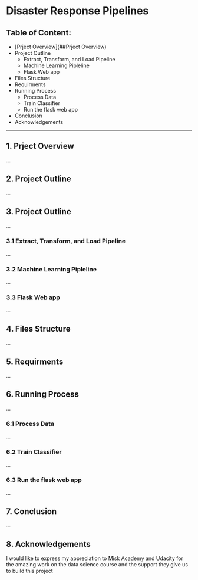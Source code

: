 # Disaster Response Pipelines

## Table of Content:
* [Prject Overview](##Prject Overview)
* Project Outline
  * Extract, Transform, and Load Pipeline 
  * Machine Learning Pipleline 
  * Flask Web app
* Files Structure
* Requirments
* Running Process
  * Process Data
  * Train Classifier 
  * Run the flask web app
* Conclusion
* Acknowledgements

***

## 1. Prject Overview
...

## 2. Project Outline
...

## 3. Project Outline
...
### 3.1 Extract, Transform, and Load Pipeline 
...
### 3.2 Machine Learning Pipleline 
...
### 3.3 Flask Web app
...

## 4. Files Structure
...

## 5. Requirments
...

## 6. Running Process
...

### 6.1 Process Data
...

### 6.2 Train Classifier 
...

### 6.3 Run the flask web app
...

## 7. Conclusion
...

## 8. Acknowledgements
I would like to express my appreciation to Misk Academy and Udacity for the amazing work on the data science course and the support they give us to build this project
